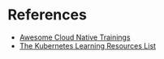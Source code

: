 # References


- [Awesome Cloud Native Trainings](https://github.com/joseadanof/awesome-cloudnative-trainings#akuity)
- [The Kubernetes Learning Resources List](http://bit.ly/kubernetes-tooling-list)